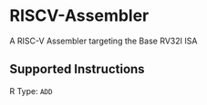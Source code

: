 # RISCV-Assembler
A RISC-V Assembler targeting the Base RV32I ISA 

## Supported Instructions

R Type: ``ADD``
